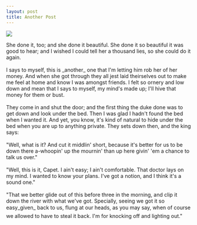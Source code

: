 ```yaml
---
layout: post
title: Another Post
---
```


<img src="{{ site.baseurl }}../assets/img/image.jpg">

<br>

<p>She done it, too; and she done it beautiful.  She done it so beautiful it was good to hear; and I wished I could tell her a thousand lies, so she could do it again.
<br><br>
I says to myself, this is _another_ one that I'm letting him rob her of her money.  And when she got through they all jest laid theirselves out to make me feel at home and know I was amongst friends.  I felt so ornery and low down and mean that I says to myself, my mind's made up; I'll hive that money for them or bust.
<br><br>
They come in and shut the door; and the first thing the duke done was to get down and look under the bed.  Then I was glad I hadn't found the bed when I wanted it.  And yet, you know, it's kind of natural to hide under the bed when you are up to anything private.  They sets down then, and the king says:
<br><br>
"Well, what is it?  And cut it middlin' short, because it's better for us to be down there a-whoopin' up the mournin' than up here givin' 'em a chance to talk us over."
<br><br>
"Well, this is it, Capet.  I ain't easy; I ain't comfortable.  That doctor lays on my mind.  I wanted to know your plans.  I've got a notion, and I think it's a sound one."
<br><br>
"That we better glide out of this before three in the morning, and clip it down the river with what we've got.  Specially, seeing we got it so easy_given_ back to us, flung at our heads, as you may say, when of course we allowed to have to steal it back.  I'm for knocking off and lighting out."</p>